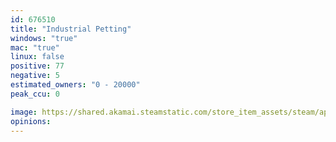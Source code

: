 ```yaml
---
id: 676510
title: "Industrial Petting"
windows: "true"
mac: "true"
linux: false
positive: 77
negative: 5
estimated_owners: "0 - 20000"
peak_ccu: 0

image: https://shared.akamai.steamstatic.com/store_item_assets/steam/apps/676510/header.jpg?t=1667777484
opinions:
---
```

